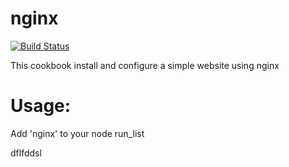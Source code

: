 # nginx
[![Build Status](https://travis-ci.org/ressafri/nginx.svg?branch=master)](https://travis-ci.org/ressafri/nginx)

This cookbook install and configure a simple website using nginx

Usage:
======
Add 'nginx' to your node run_list

dflfddsl
